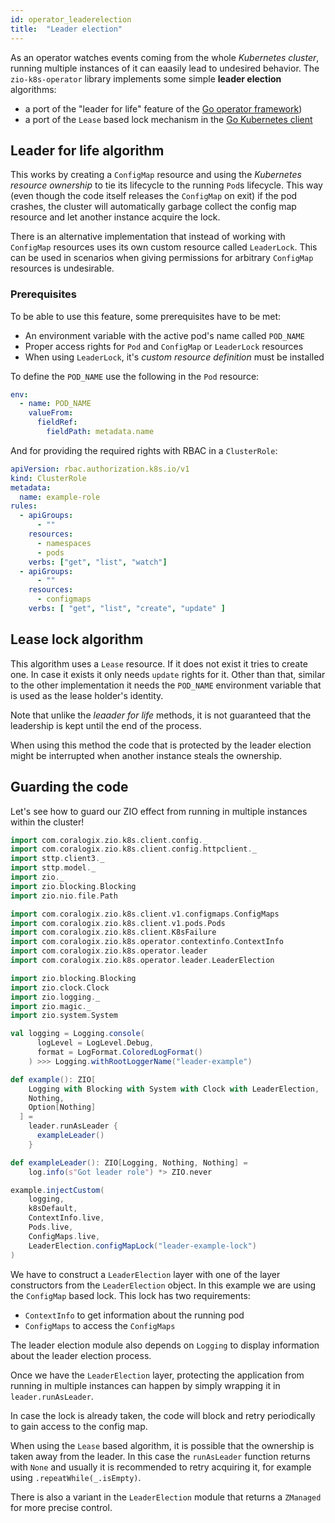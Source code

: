 ```yaml
---
id: operator_leaderelection
title:  "Leader election"
---
```


As an operator watches events coming from the whole _Kubernetes cluster_, running multiple instances of it can eaasily lead to undesired behavior. The `zio-k8s-operator` library implements some simple **leader election** algorithms:

- a port of the "leader for life" feature of the [Go operator framework](https://sdk.operatorframework.io/docs/building-operators/golang/advanced-topics/#leader-for-life))
- a port of the `Lease` based lock mechanism in the [Go Kubernetes client](https://pkg.go.dev/k8s.io/client-go/tools/leaderelection)

## Leader for life algorithm
This works by creating a `ConfigMap` resource and using the _Kubernetes resource ownership_ to tie its lifecycle to the running `Pod`s lifecycle. This way (even though the code itself releases the `ConfigMap` on exit) if the pod crashes, the cluster will automatically garbage collect the config map resource and let another instance acquire the lock.

There is an alternative implementation that instead of working with `ConfigMap` resources uses its own custom resource called `LeaderLock`. This can be used in scenarios when giving permissions for arbitrary `ConfigMap` resources is undesirable. 

### Prerequisites
To be able to use this feature, some prerequisites have to be met:

- An environment variable with the active pod's name called `POD_NAME`
- Proper access rights for `Pod` and `ConfigMap` or `LeaderLock` resources
- When using `LeaderLock`, it's _custom resource definition_ must be installed

To define the `POD_NAME` use the following in the `Pod` resource:

```yaml
env:
  - name: POD_NAME
    valueFrom:
      fieldRef:
        fieldPath: metadata.name
```

And for providing the required rights with RBAC in a `ClusterRole`:

```yaml
apiVersion: rbac.authorization.k8s.io/v1
kind: ClusterRole
metadata:
  name: example-role
rules:
  - apiGroups:
      - ""
    resources:
      - namespaces
      - pods
    verbs: ["get", "list", "watch"]
  - apiGroups:
      - ""
    resources:
      - configmaps
    verbs: [ "get", "list", "create", "update" ]
```

## Lease lock algorithm
This algorithm uses a `Lease` resource. If it does not exist it tries to create one. In case it exists it only needs `update`
rights for it. Other than that, similar to the other implementation it needs the `POD_NAME` environment variable
that is used as the lease holder's identity.

Note that unlike the _leaader for life_ methods, it is not guaranteed that the leadership is kept until the end of the process.

When using this method the code that is protected by the leader election might be interrupted when another instance 
steals the ownership. 

## Guarding the code

Let's see how to guard our ZIO effect from running in multiple instances within the cluster!

```scala mdoc:invisible
import com.coralogix.zio.k8s.client.config._
import com.coralogix.zio.k8s.client.config.httpclient._
import sttp.client3._
import sttp.model._
import zio._
import zio.blocking.Blocking
import zio.nio.file.Path
```

```scala mdoc:silent
import com.coralogix.zio.k8s.client.v1.configmaps.ConfigMaps
import com.coralogix.zio.k8s.client.v1.pods.Pods
import com.coralogix.zio.k8s.client.K8sFailure
import com.coralogix.zio.k8s.operator.contextinfo.ContextInfo
import com.coralogix.zio.k8s.operator.leader
import com.coralogix.zio.k8s.operator.leader.LeaderElection

import zio.blocking.Blocking
import zio.clock.Clock
import zio.logging._
import zio.magic._
import zio.system.System

val logging = Logging.console(
      logLevel = LogLevel.Debug,
      format = LogFormat.ColoredLogFormat()
    ) >>> Logging.withRootLoggerName("leader-example")

def example(): ZIO[
    Logging with Blocking with System with Clock with LeaderElection,
    Nothing,
    Option[Nothing]
  ] =
    leader.runAsLeader {
      exampleLeader()
    }

def exampleLeader(): ZIO[Logging, Nothing, Nothing] =
    log.info(s"Got leader role") *> ZIO.never

example.injectCustom(
    logging,
    k8sDefault,
    ContextInfo.live,
    Pods.live,
    ConfigMaps.live,
    LeaderElection.configMapLock("leader-example-lock")
)
```

We have to construct a `LeaderElection` layer with one of the layer constructors from the `LeaderElection` object. In this
example we are using the `ConfigMap` based lock. This lock has two requirements:

- `ContextInfo` to get information about the running pod
- `ConfigMaps` to access the `ConfigMaps`

The leader election module also depends on `Logging` to display information about the leader election process. 

Once we have the `LeaderElection` layer, protecting the application from running in multiple instances can happen by simply wrapping it in `leader.runAsLeader`.

In case the lock is already taken, the code will block and retry periodically to gain access to the config map.

When using the `Lease` based algorithm, it is possible that the ownership is taken away from the leader. In this case
the `runAsLeader` function returns with `None` and usually it is recommended to retry acquiring it, for example using
`.repeatWhile(_.isEmpty)`.

There is also a variant in the `LeaderElection` module that returns a `ZManaged` for more precise control.